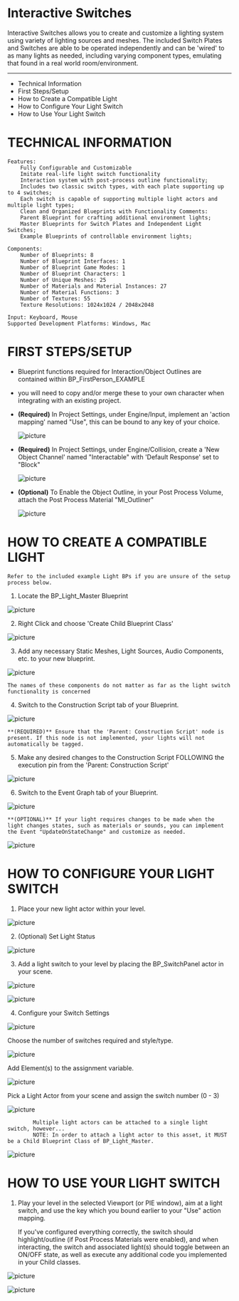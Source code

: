 
# Interactive Switches

Interactive Switches allows you to create and customize a lighting system using variety of lighting sources and meshes. The included Switch Plates and Switches are able to be operated independently and can be 'wired' to as many lights as needed, including varying component types, emulating that found in a real world room/environment.

---------------------
 * Technical Information
 * First Steps/Setup
 * How to Create a Compatible Light
 * How to Configure Your Light Switch
 * How to Use Your Light Switch

TECHNICAL INFORMATION
=====================
    Features:
        Fully Configurable and Customizable
        Imitate real-life light switch functionality
	    Interaction system with post-process outline functionality;
	    Includes two classic switch types, with each plate supporting up to 4 switches;
	    Each switch is capable of supporting multiple light actors and multiple light types;
	    Clean and Organized Blueprints with Functionality Comments:
	    Parent Blueprint for crafting additional environment lights;
	    Master Blueprints for Switch Plates and Independent Light Switches;
	    Example Blueprints of controllable environment lights;

    Components:
        Number of Blueprints: 8
        Number of Blueprint Interfaces: 1
        Number of Blueprint Game Modes: 1
        Number of Blueprint Characters: 1
        Number of Unique Meshes: 25
        Number of Materials and Material Instances: 27
        Number of Material Functions: 3
        Number of Textures: 55
        Texture Resolutions: 1024x1024 / 2048x2048

    Input: Keyboard, Mouse
    Supported Development Platforms: Windows, Mac


FIRST STEPS/SETUP
=================
- Blueprint functions required for Interaction/Object Outlines are contained within BP_FirstPerson_EXAMPLE

- you will need to copy and/or merge these to your own character when integrating with an existing project.

- **(Required)** In Project Settings, under Engine/Input, implement an 'action mapping' named "Use", this can be bound to any key of your choice.
 	
	![picture](http://img.retrohazard.com/qvkfjh.png)

- **(Required)** In Project Settings, under Engine/Collision, create a 'New Object Channel' named "Interactable" with 'Default Response' set to "Block"
	
	![picture](http://img.retrohazard.com/cwh1cz.png)

- **(Optional)** To Enable the Object Outline, in your Post Process Volume, attach the Post Process Material "MI_Outliner"
	
	![picture](http://img.retrohazard.com/hsjpfg.png)

HOW TO CREATE A COMPATIBLE LIGHT
================================
    Refer to the included example Light BPs if you are unsure of the setup process below.

1. Locate the BP_Light_Master Blueprint

![picture](https://img.retrohazard.com/ifnf64.png)

2. Right Click and choose 'Create Child Blueprint Class'

![picture](https://img.retrohazard.com/qc7xe2.png)

3. Add any necessary Static Meshes, Light Sources, Audio Components, etc. to your new blueprint. 

![picture](https://img.retrohazard.com/j2bf3m.png)        

	The names of these components do not matter as far as the light switch functionality is concerned

4. Switch to the Construction Script tab of your Blueprint.     

![picture](https://img.retrohazard.com/blsl22.png)   

	**(REQUIRED)** Ensure that the 'Parent: Construction Script' node is present. If this node is not implemented, your lights will not automatically be tagged.

5. Make any desired changes to the Construction Script FOLLOWING the execution pin from the 'Parent: Construction Script'

![picture](https://img.retrohazard.com/cy9wzy.png) 

6. Switch to the Event Graph tab of your Blueprint.

![picture](https://img.retrohazard.com/brke90.png)

	**(OPTIONAL)** If your light requires changes to be made when the light changes states, such as materials or sounds, you can implement the Event "UpdateOnStateChange" and customize as needed.

![picture](http://img.retrohazard.com/wvj5ah.png)

HOW TO CONFIGURE YOUR LIGHT SWITCH
==================================
1. Place your new light actor within your level.

![picture](https://img.retrohazard.com/sarvyh.png)

2. (Optional) Set Light Status

![picture](https://img.retrohazard.com/tqtdcl.png)

3. Add a light switch to your level by placing the BP_SwitchPanel actor in your scene.

![picture](https://img.retrohazard.com/88q1o3.png)

![picture](https://img.retrohazard.com/i12gwc.png)

4. Configure your Switch Settings

![picture](https://img.retrohazard.com/wx7ycr.png)

Choose the number of switches required and style/type.


![picture](https://img.retrohazard.com/v8fe5y.png)

Add Element(s) to the assignment variable.


![picture](https://img.retrohazard.com/bq9ngs.png)

Pick a Light Actor from your scene and assign the switch number (0 - 3)

![picture](https://img.retrohazard.com/3ic1dm.png)


		    Multiple light actors can be attached to a single light switch, however... 
		    NOTE: In order to attach a light actor to this asset, it MUST be a Child Blueprint Class of BP_Light_Master.

![picture](https://img.retrohazard.com/yb17qy.png)
	
	
HOW TO USE YOUR LIGHT SWITCH
============================
1. Play your level in the selected Viewport (or PIE window), aim at a light switch, and use the key which you bound earlier to your "Use" action mapping.
    
    If you've configured everything correctly, the switch should highlight/outline (if Post Process Materials were enabled), and when interacting, the switch and associated light(s) should toggle between an ON/OFF state, as well as execute any additional code you implemented in your Child classes.

![picture](https://img.retrohazard.com/akoabf.png)

![picture](https://img.retrohazard.com/reuu31.png)
